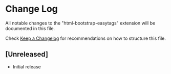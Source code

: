 # Change Log

All notable changes to the "html-bootstrap-easytags" extension will be documented in this file.

Check [Keep a Changelog](http://keepachangelog.com/) for recommendations on how to structure this file.

## [Unreleased]

- Initial release
